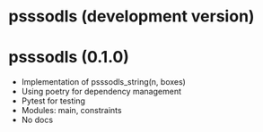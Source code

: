 # psssodls (development version)

# psssodls (0.1.0)

- Implementation of psssodls_string(n, boxes)
- Using poetry for dependency management
- Pytest for testing
- Modules: main, constraints
- No docs
